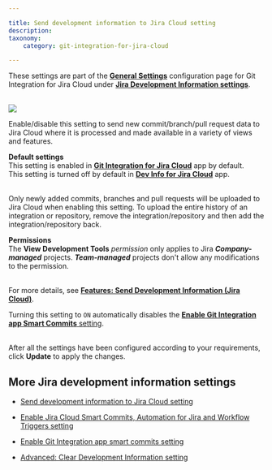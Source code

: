 ```yaml
---

title: Send development information to Jira Cloud setting
description:
taxonomy:
    category: git-integration-for-jira-cloud

---
```


<div class="bbb-callout bbb--info">
    <div class="irow">
    <div class="ilogobox">
        <span class="logoimg"></span>
    </div>
    <div class="imsgbox">
        These settings are part of the <a href='/git-integration-for-jira-cloud/general-settings-gij-cloud'><b>General Settings</b></a> configuration page for Git Integration for Jira Cloud under <a href='/git-integration-for-jira-cloud/jira-development-information-settings-gij-cloud'><b>Jira Development Information settings</b></a>.
    </div>
    </div>
</div>
<br>

![](https://bigbrassband.atlassian.net/wiki/download/thumbnails/1207829176/gitcloud-gencfg-jira-dev-info-send-to-cloud.png?version=1&modificationDate=1645097991562&cacheVersion=1&api=v2&width=548&height=253)

Enable/disable this setting to send new commit/branch/pull request data to Jira Cloud where it is processed and made available in a variety of views and features.

<div class="bbb-callout bbb--tip">
    <div class="irow">
    <div class="ilogobox">
        <span class="logoimg"></span>
    </div>
    <div class="imsgbox">
        <b>Default settings</b><br>
        This setting is enabled in <a href="https://marketplace.atlassian.com/apps/4984/git-integration-for-jira?tab=overview&hosting=cloud" target="_blank"><b>Git Integration for Jira Cloud</b></a> app by default.<br>
        This setting is turned off by default in <a href="https://marketplace.atlassian.com/apps/1219270/dev-info-for-jira?hosting=cloud&tab=overview" target="_blank"><b>Dev Info for Jira Cloud</b></a> app.
    </div>
    </div>
</div>
<br>

Only newly added commits, branches and pull requests will be uploaded to Jira Cloud when enabling this setting. To upload the entire history of an integration or repository, remove the integration/repository and then add the integration/repository back.

<div class="bbb-callout bbb--alert">
    <div class="irow">
    <div class="ilogobox">
        <span class="logoimg"></span>
    </div>
    <div class="imsgbox">
        <b>Permissions</b><br>
        The <b>View Development Tools</b> <i>permission</i> only applies to Jira <b><i>Company-managed</i></b> projects. <b><i>Team-managed</i></b> projects don't allow any modifications to the permission.
    </div>
    </div>
</div>
<br>

For more details, see [**Features: Send Development Information (Jira Cloud)**](/git-integration-for-jira-cloud/send-development-information-to-jira-cloud-setting-gij-cloud).

<div class="bbb-callout bbb--info">
    <div class="irow">
    <div class="ilogobox">
        <span class="logoimg"></span>
    </div>
    <div class="imsgbox">
        Turning this setting to <code>ON</code> automatically disables the <a href='/git-integration-for-jira-cloud/enable-git-integration-app-smart-commits-setting-gij-cloud'><b>Enable Git Integration app Smart Commits</b> setting</a>.
    </div>
    </div>
</div>
<br>

After all the settings have been configured according to your requirements, click **Update** to apply the changes.

## More Jira development information settings

*   [Send development information to Jira Cloud setting](/git-integration-for-jira-cloud/send-development-information-to-jira-cloud-setting-gij-cloud)

*   [Enable Jira Cloud Smart Commits, Automation for Jira and Workflow Triggers setting](/git-integration-for-jira-cloud/enable-jira-cloud-smart-commits-automation-for-jira-and-workflow-triggers-setting-gij-cloud)

*   [Enable Git Integration app smart commits setting](/git-integration-for-jira-cloud/enable-git-integration-app-smart-commits-setting-gij-cloud)

*   [Advanced: Clear Development Information setting](/git-integration-for-jira-cloud/advanced-clear-development-information-setting-gij-cloud)

